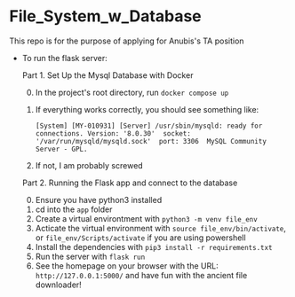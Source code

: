 # File_System_w_Database
This repo is for the purpose of applying for Anubis's TA position

- To run the flask server:

    Part 1. Set Up the Mysql Database with Docker
    
    0. In the project's root directory, run `docker compose up`
    1. If everything works correctly, you should see something like:
    
        `[System] [MY-010931] [Server] /usr/sbin/mysqld: ready for connections. Version: '8.0.30'  socket: '/var/run/mysqld/mysqld.sock'  port: 3306  MySQL Community Server - GPL.`
        
    2. If not, I am probably screwed

    Part 2. Running the Flask app and connect to the database
    
    0. Ensure you have python3 installed
    1. cd into the `app` folder
    2. Create a virtual environtment with `python3 -m venv file_env`
    3. Acticate the virtual environment with `source file_env/bin/activate`, or `file_env/Scripts/activate` if you are using powershell
    4. Install the dependencies with `pip3 install -r requirements.txt`
    5. Run the server with `flask run`
    6. See the homepage on your browser with the URL: `http://127.0.0.1:5000/` and have fun with the ancient file downloader!
